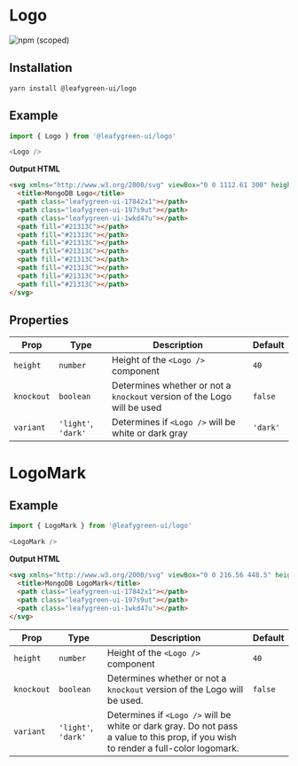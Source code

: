 # Logo

![npm (scoped)](https://img.shields.io/npm/v/@leafygreen-ui/logo.svg)

## Installation

`yarn install @leafygreen-ui/logo`

## Example

```Javascript
import { Logo } from '@leafygreen-ui/logo'

<Logo />
```

**Output HTML**

```HTML
<svg xmlns="http://www.w3.org/2000/svg" viewBox="0 0 1112.61 300" height="40" width="100%">
  <title>MongoDB Logo</title>
  <path class="leafygreen-ui-17842x1"></path>
  <path class="leafygreen-ui-197s9ut"></path>
  <path class="leafygreen-ui-1wkd47u"></path>
  <path fill="#21313C"></path>
  <path fill="#21313C"></path>
  <path fill="#21313C"></path>
  <path fill="#21313C"></path>
  <path fill="#21313C"></path>
  <path fill="#21313C"></path>
  <path fill="#21313C"></path>
  <path fill="#21313C"></path>
</svg>
```

## Properties

| Prop       | Type                | Description                                                             | Default  |
| ---------- | ------------------- | ----------------------------------------------------------------------- | -------- |
| `height`   | `number`            | Height of the `<Logo />` component                                      | `40`     |
| `knockout` | `boolean`           | Determines whether or not a `knockout` version of the Logo will be used | `false`  |
| `variant`  | `'light'`, `'dark'` | Determines if `<Logo />` will be white or dark gray                     | `'dark'` |

# LogoMark

## Example

```Javascript
import { LogoMark } from '@leafygreen-ui/logo'

<LogoMark />
```

**Output HTML**

```HTML
<svg xmlns="http://www.w3.org/2000/svg" viewBox="0 0 216.56 448.5" height="40" width="auto">
  <title>MongoDB LogoMark</title>
  <path class="leafygreen-ui-17842x1"></path>
  <path class="leafygreen-ui-197s9ut"></path>
  <path class="leafygreen-ui-1wkd47u"></path>
</svg>
```

| Prop       | Type                | Description                                                                                                                         | Default |
| ---------- | ------------------- | ----------------------------------------------------------------------------------------------------------------------------------- | ------- |
| `height`   | `number`            | Height of the `<Logo />` component                                                                                                  | `40`    |
| `knockout` | `boolean`           | Determines whether or not a `knockout` version of the Logo will be used.                                                            | `false` |
| `variant`  | `'light'`, `'dark'` | Determines if `<Logo />` will be white or dark gray. Do not pass a value to this prop, if you wish to render a full-color logomark. |         |
